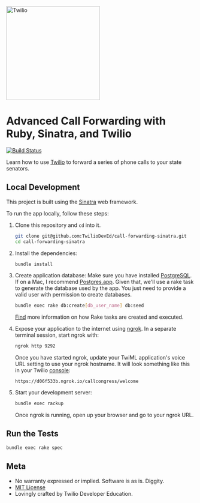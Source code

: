 <a href="https://www.twilio.com">
  <img src="https://static0.twilio.com/marketing/bundles/marketing/img/logos/wordmark-red.svg" alt="Twilio" width="250" />
</a>

# Advanced Call Forwarding with Ruby, Sinatra, and Twilio

[![Build Status](https://travis-ci.org/TwilioDevEd/call-forwarding-sinatra.svg?branch=master)](https://travis-ci.org/TwilioDevEd/call-forwarding-sinatra)

Learn how to use [Twilio](https://www.twilio.com) to forward a series of phone calls to your state senators.

## Local Development
This project is built using the [Sinatra](http://www.sinatrarb.com/) web framework.

To run the app locally, follow these steps:

1. Clone this repository and `cd` into it.
    ```bash
    git clone git@github.com:TwilioDevEd/call-forwarding-sinatra.git
    cd call-forwarding-sinatra
    ```

1. Install the dependencies:
    ```bash
    bundle install
    ```

1. Create application database:
    Make sure you have installed [PostgreSQL](http://www.postgresql.org/). If on a Mac, I recommend [Postgres.app](http://postgresapp.com). Given that, we'll use a rake task to generate the database used by the app. You just need to provide a valid user with permission to create databases.

    ```bash
    bundle exec rake db:create[db_user_name] db:seed
    ```
    [Find](http://guides.rubyonrails.org/command_line.html#custom-rake-tasks) more information on how Rake tasks are created and executed.

1. Expose your application to the internet using [ngrok](https://www.twilio.com/blog/2015/09/6-awesome-reasons-to-use-ngrok-when-testing-webhooks.html). In a separate terminal session, start ngrok with:
    ```bash
    ngrok http 9292
    ```
    Once you have started ngrok, update your TwiML application's voice URL setting to use your ngrok hostname. It will look something like this in your Twilio [console](https://www.twilio.com/console/phone-numbers/):
    ```
    https://d06f533b.ngrok.io/callcongress/welcome
    ```

1. Start your development server:
    ```bash
    bundle exec rackup
    ```
    Once ngrok is running, open up your browser and go to your ngrok URL.

## Run the Tests
  ```bash
  bundle exec rake spec
  ```

## Meta
* No warranty expressed or implied. Software is as is. Diggity.
* [MIT License](https://opensource.org/licenses/mit-license.html)
* Lovingly crafted by Twilio Developer Education.
